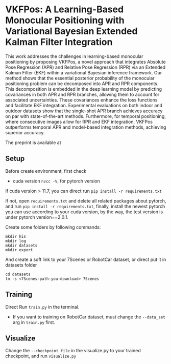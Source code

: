 # VKFPos: A Learning-Based Monocular Positioning with Variational Bayesian Extended Kalman Filter Integration

This work addresses the challenges in learning-based monocular positioning by proposing VKFPos, a novel approach that integrates Absolute Pose Regression (APR) and Relative Pose Regression (RPR) via an Extended Kalman Filter (EKF) within a variational Bayesian inference framework. Our method shows that the essential posterior probability of the monocular positioning problem can be decomposed into APR and RPR components. This decomposition is embedded in the deep learning model by predicting covariances in both APR and RPR branches, allowing them to account for associated uncertainties. These covariances enhance the loss functions and facilitate EKF integration. Experimental evaluations on both indoor and outdoor datasets show that the single-shot APR branch achieves accuracy on par with state-of-the-art methods. Furthermore, for temporal positioning, where consecutive images allow for RPR and EKF integration, VKFPos outperforms temporal APR and model-based integration methods, achieving superior accuracy.

The preprint is available at

## Setup
Before create environment, first check

* cuda version `nvcc -V`, for pytorch version
<!-- * update conda package version `conda update --all` -->

If cuda version > 11.7, you can direct run `pip install -r requirements.txt`

If not, open `requirements.txt` and delete all related packages about pytorch, and run `pip install -r requirements.txt`, finally, install the newest pytorch you can use according to your cuda version, by the way, the test version is under pytorch version==2.0.1.

Create some folders by following commands:
```
mkdir his
mkdir log
mkdir datasets
mkdir export
```

And create a soft link to your 7Scenes or RobotCar dataset, or direct put it in datasets folder

```
cd datasets
ln -s <7Scenes-path-you-download> 7Scenes
```


## Training 
Direct Run `train.py` in the terminal.

* If you want to training on RobotCar dataset, must change the `--data_set` arg in `train.py` first.


## Visualize
Change the `--checkpoint_file` in the visualize.py to your trained checkpoint, and run `visualize.py`
